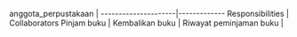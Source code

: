 anggota_perpustakaan | 
---------------------|-------------
Responsibilities | Collaborators
Pinjam buku | 
Kembalikan buku | 
Riwayat peminjaman buku | 

